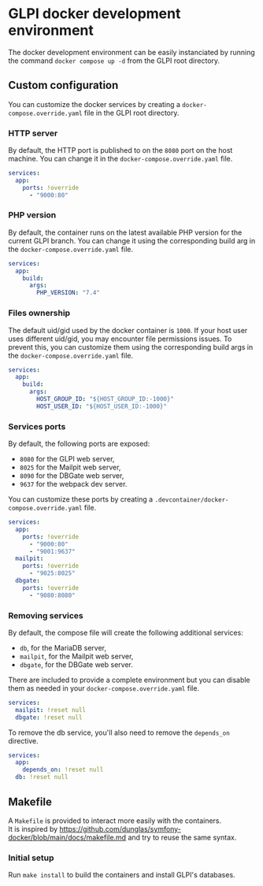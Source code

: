 # GLPI docker development environment

The docker development environment can be easily instanciated by running the command `docker compose up -d`
from the GLPI root directory.

## Custom configuration

You can customize the docker services by creating a `docker-compose.override.yaml` file in the GLPI root directory.

### HTTP server

By default, the HTTP port is published to on the `8080` port on the host machine.
You can change it in the `docker-compose.override.yaml` file.

```yaml
services:
  app:
    ports: !override
      - "9000:80"
```

### PHP version

By default, the container runs on the latest available PHP version for the current GLPI branch.
You can change it using the corresponding build arg in the `docker-compose.override.yaml` file.

```yaml
services:
  app:
    build:
      args:
        PHP_VERSION: "7.4"
```

### Files ownership

The default uid/gid used by the docker container is `1000`. If your host user uses different uid/gid, you may encounter
file permissions issues. To prevent this, you can customize them using the corresponding build args in
the `docker-compose.override.yaml` file.

```yaml
services:
  app:
    build:
      args:
        HOST_GROUP_ID: "${HOST_GROUP_ID:-1000}"
        HOST_USER_ID: "${HOST_USER_ID:-1000}"
```

### Services ports

By default, the following ports are exposed:
 - `8080` for the GLPI web server,
 - `8025` for the Mailpit web server,
 - `8090` for the DBGate web server,
 - `9637` for the webpack dev server.

You can customize these ports by creating a `.devcontainer/docker-compose.override.yaml` file.

```yaml
services:
  app:
    ports: !override
      - "9000:80"
      - "9001:9637"
  mailpit:
    ports: !override
      - "9025:8025"
  dbgate:
    ports: !override
      - "9080:8080"
```

### Removing services

By default, the compose file will create the following additional services:
 - `db`, for the MariaDB server,
 - `mailpit`, for the Mailpit web server,
 - `dbgate`, for the DBGate web server.

There are included to provide a complete environment but you can disable them
as needed in your `docker-compose.override.yaml` file.

```yaml
services:
  mailpit: !reset null
  dbgate: !reset null
```

To remove the db service, you'll also need to remove the `depends_on` directive.

```yaml
services:
  app:
    depends_on: !reset null
  db: !reset null
```

## Makefile

A `Makefile` is provided to interact more easily with the containers.  
It is inspired by https://github.com/dunglas/symfony-docker/blob/main/docs/makefile.md and try to reuse the same syntax.  

### Initial setup

Run `make install` to build the containers and install GLPI's databases.
